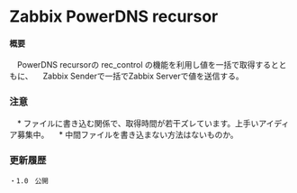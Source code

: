 Zabbix PowerDNS recursor
============

#### 概要 ###
　PowerDNS recursorの rec_control の機能を利用し値を一括で取得するとともに、
　Zabbix Senderで一括でZabbix Serverで値を送信する。
　
### 注意 ###
　* ファイルに書き込む関係で、取得時間が若干ズレています。上手いアイディア募集中。
　* 中間ファイルを書き込まない方法はないものか。

### 更新履歴 ###

	・1.0　公開